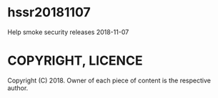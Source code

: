 # hssr20181107

Help smoke security releases 2018-11-07

# COPYRIGHT, LICENCE

Copyright (C) 2018. Owner of each piece of content is the respective author.
